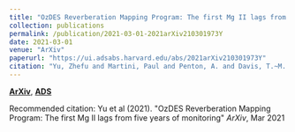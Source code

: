 ```yaml
---
title: "OzDES Reverberation Mapping Program: The first Mg II lags from five years of monitoring"
collection: publications
permalink: /publication/2021-03-01-2021arXiv210301973Y
date: 2021-03-01
venue: "ArXiv"
paperurl: "https://ui.adsabs.harvard.edu/abs/2021arXiv210301973Y"
citation: "Yu, Zhefu and Martini, Paul and Penton, A. and Davis, T.~M. and Malik, U. and Lidman, C. and Tucker, B.~E. and Sharp, R. and Kochanek, C.~S. and Peterson, B.~M. and Aguena, M. and Allam, S. and Andrade-Oliveira, F. and Annis, J. and Asorey, J. and Bertin, E. and Brooks, D. and Burke, D.~L. and Calcino, J. and Carnero Rosell, A. and Carollo, D. and Carrasco Kind, M. and Costanzi, M. and da Costa, L.~N. and Pereira, M.~E.~S. and Diehl, H.~T. and Everett, S. and Ferrero, I. and Flaugher, B. and Frieman, J. and Garc'ia-Bellido, J. and Gaztanaga, E. and Gerdes, D.~W. and Gruen, D. and Gruendl, R.~A. and Gschwend, J. and Gutierrez, G. and Hinton, S.~R. and Hollowood, D.~L. and James, D.~J. and Kim, A.~G. and Kron, R. and Kuehn, K. and Kuropatkin, N. and Lewis, G.~F. and Maia, M.~A.~G. and March, M. and Marshall, J.~L. and Menanteau, F. and Miquel, R. and Morgan, R. and Moller, A. and Palmese, A. and Paz-Chinch'on, F. and Plazas, A.~A. and Sanchez, E. and Scarpine, V. and Serrano, S. and Sevilla-Noarbe, I. and Smith, M. and Soares-Santos, M. and Suchyta, E. and Tarle, G. and Thomas, D. and To, C. and Tucker, D.~L.. &quot;OzDES Reverberation Mapping Program: The first Mg II lags from five years of monitoring.&quot; <i>ArXiv</i>, Mar 2021"
---
```


[**ArXiv**](https://arxiv.org/abs/2103.01973), [**ADS**](https://ui.adsabs.harvard.edu/abs/2021arXiv210301973Y)

Recommended citation: Yu et al (2021). "OzDES Reverberation Mapping Program: The first Mg II lags from five years of monitoring" <i>ArXiv</i>, Mar 2021
